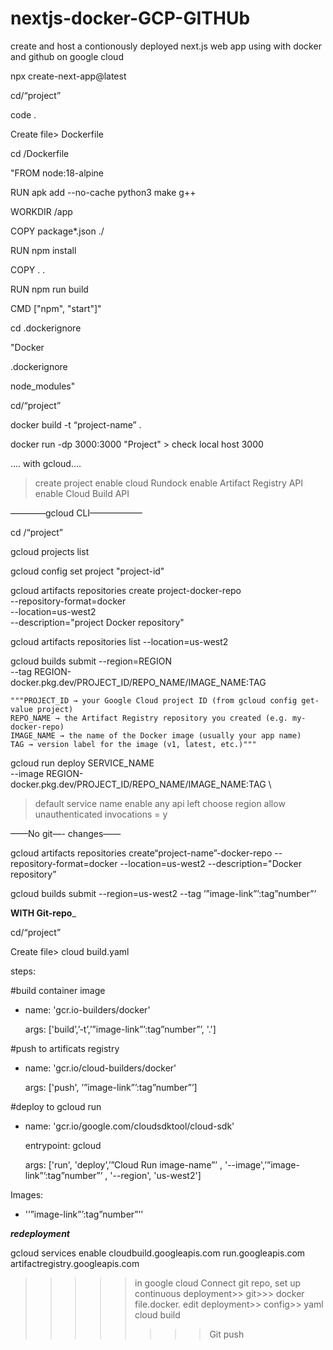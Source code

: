 # nextjs-docker-GCP-GITHUb
create and host a contionously deployed next.js web app using with docker and github on google cloud

npx create-next-app@latest

cd/“project”

code .

Create file> Dockerfile

cd /Dockerfile 

"FROM node:18-alpine

RUN apk add --no-cache python3 make g++

WORKDIR /app

COPY package*.json ./

RUN npm install

COPY . .

RUN npm run build

CMD ["npm", "start"]"

cd .dockerignore

"Docker

.dockerignore

node_modules"


cd/“project”

docker build -t “project-name” .

docker run -dp 3000:3000 "Project"   > check local host 3000

…. with gcloud….

> create project
>enable cloud Rundock
> enable Artifact Registry API
>enable Cloud Build API


————gcloud  CLI——————

cd /“project”

gcloud projects list

gcloud config set project "project-id"

gcloud artifacts repositories create project-docker-repo \
  --repository-format=docker \
  --location=us-west2 \
  --description="project Docker repository"

gcloud artifacts repositories list --location=us-west2

gcloud builds submit --region=REGION \
  --tag REGION-docker.pkg.dev/PROJECT_ID/REPO_NAME/IMAGE_NAME:TAG

    """PROJECT_ID → your Google Cloud project ID (from gcloud config get-value project)
    REPO_NAME → the Artifact Registry repository you created (e.g. my-docker-repo)
    IMAGE_NAME → the name of the Docker image (usually your app name)
    TAG → version label for the image (v1, latest, etc.)"""

    
gcloud run deploy SERVICE_NAME \
--image REGION-docker.pkg.dev/PROJECT_ID/REPO_NAME/IMAGE_NAME:TAG \

>default service name
> enable any api left
>choose region
>allow unauthenticated invocations = y

——No git—- changes——

gcloud artifacts repositories create“project-name”-docker-repo --repository-format=docker --location=us-west2 --description="Docker repository”

gcloud builds submit --region=us-west2 --tag ’”image-link”’:tag”number”’

____WITH Git-repo_____

cd/“project”

Create file>  cloud build.yaml

steps:

#build container image

- name: 'gcr.io-builders/docker'

  args: ['build’,’-t’,’”image-link”’:tag”number”’, '.']

#push to artificats registry

- name: 'gcr.io/cloud-builders/docker'

  args: ['push', ’”image-link”’:tag”number”’]

#deploy to gcloud run

- name: 'gcr.io/google.com/cloudsdktool/cloud-sdk'

  entrypoint: gcloud

  args: ['run', 'deploy’,’”Cloud Run image-name”’ , '--image',’”image-link”’:tag”number”’ , '--region', 'us-west2']

Images: 

- '’”image-link”’:tag”number”’'

___redeployment___

gcloud services enable cloudbuild.googleapis.com run.googleapis.com artifactregistry.googleapis.com

>>>>>in google cloud
>>>> Connect git repo, set up continuous deployment>> git>>> docker file.docker.
>>> edit deployment>> config>> yaml cloud build
>>>>>>>> Git push



